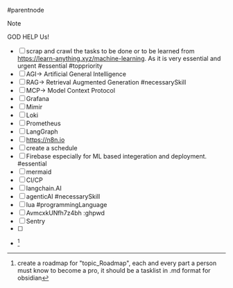 #parentnode

> [!NOTE]
>GOD HELP Us!


- [ ] scrap and crawl the tasks to be done or to be learned from https://learn-anything.xyz/machine-learning. As it is very essential and urgent #essential #toppriority 
- [ ] AGI-> Artificial General Intelligence
- [ ] RAG-> Retrieval Augmented  Generation  #necessarySkill
- [ ] MCP-> Model Context Protocol
- [ ] Grafana
- [ ] Mimir
- [ ] Loki
- [ ] Prometheus
- [ ] LangGraph
- [ ] https://n8n.io
- [ ] create a schedule 
- [ ] Firebase especially for ML based integeration and deployment. #essential 
- [ ] mermaid
- [ ] CI/CP
- [ ] langchain.AI
- [ ] agenticAI #necessarySkill 
- [ ] lua #programmingLanguage
- [ ] AvmcxkUNfh7z4bh :ghpwd
- [ ] Sentry
- [ ] 
- [^1]

[^1]: create a roadmap for "topic_Roadmap", each and every part a person must know to become a pro, it should be a tasklist in .md format for obsidian
